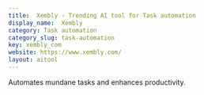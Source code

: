 ```yaml
---
title:  Xembly - Trending AI tool for Task automation
display_name:  Xembly
category: Task automation
category_slug: task-automation
key: xembly_com
website: https://www.xembly.com/
layout: aitool
---
```


Automates mundane tasks and enhances productivity.
